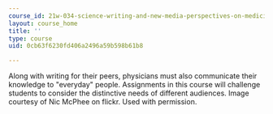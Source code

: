 ```yaml
---
course_id: 21w-034-science-writing-and-new-media-perspectives-on-medicine-and-public-health-fall-2016
layout: course_home
title: ''
type: course
uid: 0cb63f6230fd406a2496a59b598b61b8

---
```

Along with writing for their peers, physicians must also communicate their knowledge to "everyday" people. Assignments in this course will challenge students to consider the distinctive needs of different audiences. Image courtesy of Nic McPhee on flickr. Used with permission.
